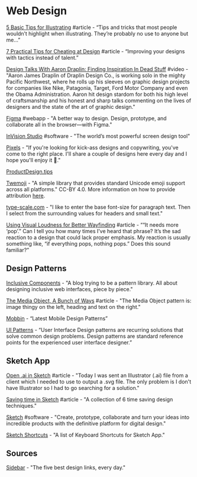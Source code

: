 # Web Design

[5 Basic Tips for Illustrating](https://medium.muz.li/5-basic-tips-for-illustrating-debf50cccccc) \#article - “Tips and tricks that most people wouldn’t highlight when illustrating. They’re probably no use to anyone but me…”

[7 Practical Tips for Cheating at Design](https://medium.com/refactoring-ui/7-practical-tips-for-cheating-at-design-40c736799886?ref=uxdesignweekly) \#article - “Improving your designs with tactics instead of talent.”

[Design Talks With Aaron Draplin: Finding Inspiration In Dead Stuff](https://www.youtube.com/watch?v=_7bnzOZrc4k) \#video - "Aaron James Draplin of Draplin Design Co., is working solo in the mighty Pacific Northwest, where he rolls up his sleeves on graphic design projects for companies like Nike, Patagonia, Target, Ford Motor Company and even the Obama Administration. Aaron hit design stardom for both his high level of craftsmanship and his honest and sharp talks commenting on the lives of designers and the state of the art of graphic design."

[Figma](https://www.figma.com/) \#webapp - "A better way to design. Design, prototype, and collaborate all in the browser—with Figma."

[InVision Studio](https://www.invisionapp.com/studio) \#software - "The world’s most powerful screen design tool"

[Pixels](https://klart.io/pixels) - "If you're looking for kick-ass designs and copywriting, you've come to the right place. I'll share a couple of designs here every day and I hope you'll enjoy it 🍿."

[ProductDesign.tips](https://productdesign.tips/?ref=producthunt)

[Twemoji](https://github.com/twitter/twemoji) - "A simple library that provides standard Unicode emoji support across all platforms." CC-BY 4.0. More information on how to provide attribution [here](https://twemoji.twitter.com/).

[type-scale.com](https://type-scale.com/) - "I like to enter the base font-size for paragraph text. Then I select from the surrounding values for headers and small text."

[Using Visual Loudness for Better Wayfinding](https://www.viget.com/articles/visual-loudness/) \#article - ““It needs more ‘pop’.” Can I tell you how many times I’ve heard that phrase? It’s the sad reaction to a design that could lack proper emphasis. My reaction is usually something like, “if everything pops, nothing pops.” Does this sound familiar?”

## Design Patterns

[Inclusive Components](https://inclusive-components.design/)  - "A blog trying to be a pattern library. All about designing inclusive web interfaces, piece by piece."

[The Media Object, A Bunch of Ways](https://css-tricks.com/media-object-bunch-ways/) \#article - "The Media Object pattern is: image thingy on the left, heading and text on the right."

[Mobbin](https://mobbin.design/) - “Latest Mobile Design Patterns”

[UI Patterns](http://ui-patterns.com/) - “User Interface Design patterns are recurring solutions that solve common design problems. Design patterns are standard reference points for the experienced user interface designer.”

## Sketch App

[Open .ai in Sketch](https://blog.nocturnalmonkey.com/open-ai-in-sketch/) \#article - "Today I was sent an Illustrator \(.ai\) file from a client which I needed to use to output a .svg file. The only problem is I don't have Illustrator so I had to go searching for a solution."

[Saving time in Sketch](https://medium.com/sketch-app-sources/saving-time-in-sketch-7042142c8a8e) \#article - "A collection of 6 time saving design techniques."

[Sketch](https://www.sketch.com/) \#software - "Create, prototype, collaborate and turn your ideas into incredible products with the definitive platform for digital design."

[Sketch Shortcuts](https://sketchshortcuts.com/) - "A list of Keyboard Shortcuts for Sketch App."

## Sources

[Sidebar](https://sidebar.io/) - "The five best design links, every day."

